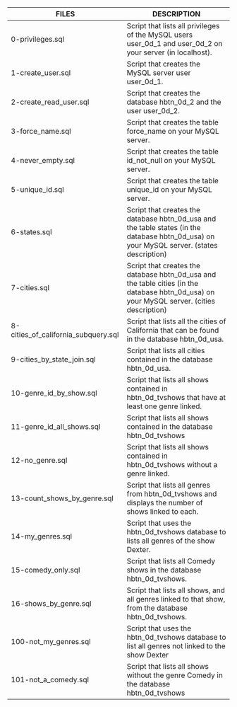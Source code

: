 | FILES  | DESCRIPTION |
| ------------- | ------------- |
| 0-privileges.sql | Script that lists all privileges of the MySQL users user_0d_1 and user_0d_2 on your server (in localhost). |
| 1-create_user.sql | Script that creates the MySQL server user user_0d_1. |
| 2-create_read_user.sql | Script that creates the database hbtn_0d_2 and the user user_0d_2. |
| 3-force_name.sql | Script that creates the table force_name on your MySQL server. |
| 4-never_empty.sql | Script that creates the table id_not_null on your MySQL server. |
| 5-unique_id.sql | Script that creates the table unique_id on your MySQL server. |
| 6-states.sql | Script that creates the database hbtn_0d_usa and the table states (in the database hbtn_0d_usa) on your MySQL server. (states description) |
| 7-cities.sql | Script that creates the database hbtn_0d_usa and the table cities (in the database hbtn_0d_usa) on your MySQL server. (cities description) |
| 8-cities_of_california_subquery.sql | Script that lists all the cities of California that can be found in the database hbtn_0d_usa. |
| 9-cities_by_state_join.sql | Script that lists all cities contained in the database hbtn_0d_usa. |
| 10-genre_id_by_show.sql | Script that lists all shows contained in hbtn_0d_tvshows that have at least one genre linked. |
| 11-genre_id_all_shows.sql | Script that lists all shows contained in the database hbtn_0d_tvshows |
| 12-no_genre.sql | Script that lists all shows contained in hbtn_0d_tvshows without a genre linked. |
| 13-count_shows_by_genre.sql | Script that lists all genres from hbtn_0d_tvshows and displays the number of shows linked to each. |
| 14-my_genres.sql | Script that uses the hbtn_0d_tvshows database to lists all genres of the show Dexter. |
| 15-comedy_only.sql | Script that lists all Comedy shows in the database hbtn_0d_tvshows. |
| 16-shows_by_genre.sql | Script that lists all shows, and all genres linked to that show, from the database hbtn_0d_tvshows. |
| 100-not_my_genres.sql | Script that uses the hbtn_0d_tvshows database to list all genres not linked to the show Dexter |
| 101-not_a_comedy.sql | Script that lists all shows without the genre Comedy in the database hbtn_0d_tvshows |